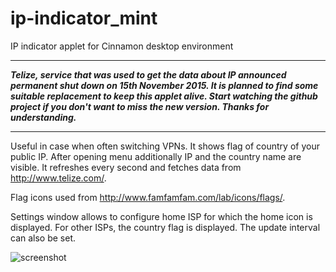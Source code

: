 # ip-indicator_mint
IP indicator applet for Cinnamon desktop environment

---
***Telize, service that was used to get the data about IP announced permanent shut down on 15th November 2015. It is planned to find some suitable replacement to keep this applet alive. Start watching the github project if you don't want to miss the new version. Thanks for understanding.***

---

Useful in case when often switching VPNs. It shows flag of country of your public IP. After opening menu additionally IP  and the country name are visible. It refreshes every second and fetches data from http://www.telize.com/.

Flag icons used from http://www.famfamfam.com/lab/icons/flags/.

Settings window allows to configure home ISP for which the home icon is displayed. For other ISPs, the country flag is displayed. The update interval can also be set.

![screenshot](http://i.imgur.com/2wXSV1v.png)

